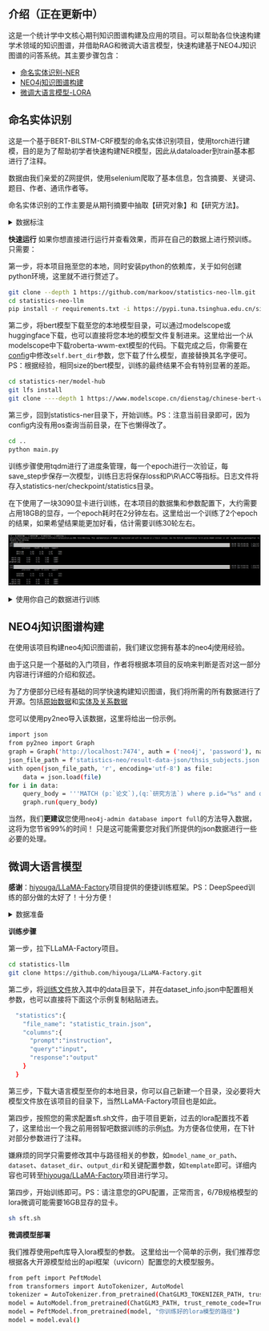 ## 介绍（正在更新中）

这是一个统计学中文核心期刊知识图谱构建及应用的项目。可以帮助各位快速构建学术领域的知识图谱，并借助RAG和微调大语言模型，快速构建基于NEO4J知识图谱的问答系统。其主要步骤包含：

- [命名实体识别-NER](#命名实体识别)
- [NEO4j知识图谱构建](#NEO4j知识图谱构建)
- [微调大语言模型-LORA](#微调大语言模型)

## 命名实体识别

这是一个基于BERT-BILSTM-CRF模型的命名实体识别项目，使用torch进行建模，目的是为了帮助初学者快速构建NER模型，因此从dataloader到train基本都进行了注释。

数据由我们亲爱的Z网提供，使用selenium爬取了基本信息，包含摘要、关键词、题目、作者、通讯作者等。

命名实体识别的工作主要是从期刊摘要中抽取【研究对象】和【研究方法】。

<details><summary>数据标注</summary>
数据采用BIO标注，一共只有两类实体：【研究对象】和【研究方法】。PS1：别骂实体少，俺也不是想偷懒。

首先用GPT4进行初步的抽取，然后再人工核查，数据集的质量个人感觉还是不错的。

提示词和大模型没有使用langchain或llama-index，自己编了一套提示词，您可以在[statistics-ner/data/gpt_data_tagging.py](statistics-ner/data/gpt_data_tagging.py)中查看。

PS2：由于本项目是于2023年做的，直到现在才上传github，目前（2024年7月）GPT4的API接口已经无法使用，各位可以维持提示词不变，采用其他的大语言模型进行数据标注，也可以使用一些通用的实体识别模型（如RaNER等）进行初步的数据标注。
</details>

**快速运行**
如果你想直接进行运行并查看效果，而非在自己的数据上进行预训练。只需要：

第一步，将本项目拖至您的本地，同时安装python的依赖库，关于如何创建python环境，这里就不进行赘述了。

```bash
git clone --depth 1 https://github.com/markoov/statistics-neo-llm.git
cd statistics-neo-llm
pip install -r requirements.txt -i https://pypi.tuna.tsinghua.edu.cn/simple
```

第二步，将bert模型下载至您的本地模型目录，可以通过modelscope或huggingface下载，也可以直接将您本地的模型文件复制进来。这里给出一个从modelscope中下载roberta-wwm-ext模型的代码。下载完成之后，你需要在[config](statistics-ner/config.py)中修改`self.bert_dir`参数，您下载了什么模型，直接替换其名字便可。
PS：根据经验，相同size的bert模型，训练的最终结果不会有特别显著的差距。

```bash
cd statistics-ner/model-hub
git lfs install
git clone ----depth 1 https://www.modelscope.cn/dienstag/chinese-bert-wwm-ext.git 
```

第三步，回到statistics-ner目录下，开始训练。PS：注意当前目录即可，因为config内没有用os查询当前目录，在下也懒得改了。

```bash
cd ..
python main.py
```

训练步骤使用tqdm进行了进度条管理，每一个epoch进行一次验证，每save_step步保存一次模型，训练日志将保存loss和P\R\ACC等指标。日志文件将存入statistics-ner/checkpoint/statistics目录。

在下使用了一块3090显卡进行训练，在本项目的数据集和参数配置下，大约需要占用18GB的显存，一个epoch耗时在2分钟左右。这里给出一个训练了2个epoch的结果，如果希望结果能更加好看，估计需要训练30轮左右。

![ner-training](assets/ner-training.png)

<details><summary>使用你自己的数据进行训练</summary>

想要使用你自己的数据，训练你自己的模型，你需要按照[data](statistics-ner/data/val_data.json)的格式，构建BIO数据集，主要特征只需要包含id，text和label三列。数据标注和制作训练集、验证集的过程为简单的python数据分析的内容，这里不做赘述。

</details>

## NEO4j知识图谱构建

在使用该项目构建neo4j知识图谱前，我们建议您拥有基本的neo4j使用经验。

由于这只是一个基础的入门项目，作者将根据本项目的反响来判断是否对这一部分内容进行详细的介绍和叙述。

为了方便部分已经有基础的同学快速构建知识图谱，我们将所需的所有数据进行了开源。包括[原始数据](statistics-neo/ori-dataset/origin_data.csv)和[实体及关系数据](statistics-neo/result-data-json)

您可以使用py2neo导入该数据，这里将给出一份示例。

```bash
import json
from py2neo import Graph
graph = Graph('http://localhost:7474', auth = ('neo4j', 'password'), name="statistics")
json_file_path = f'statistics-neo/result-data-json/thsis_subjects.json'
with open(json_file_path, 'r', encoding='utf-8') as file:
    data = json.load(file)
for i in data:
    query_body = '''MATCH (p:`论文`),(q:`研究方法`) where p.id="%s" and q.name="%s" create (p)-[:研究方法{研究时期:p.发表年份}]->(q)'''%(i['id'],i['研究方法'])
    graph.run(query_body)
```

当然，我们**更建议**您使用`neo4j-admin database import full`的方法导入数据，这将为您节省99%的时间！
只是这可能需要您对我们所提供的json数据进行一些必要的处理。

## 微调大语言模型

**感谢**：[hiyouga/LLaMA-Factory](https://github.com/hiyouga/LLaMA-Factory)项目提供的便捷训练框架。PS：DeepSpeed训练的部分做的太好了！十分方便！

<details><summary>数据准备</summary>

针对大语言模型的微调，我们使用GPT4、GPT3.5、Qwen、GLM3等模型构建了统计学问答对数据集，各位可以在[data](statistics-llm/statistic_train.json)中自行查看，我们针对数据进行了泛化（每个问答对维持output不变，对input泛化5次）。

PS：在实际场景中，建议谨慎进行问答对泛化，如果你有具体的应用场景，可以酌情使用。

</details>

**训练步骤**

第一步，拉下LLaMA-Factory项目。

```bash
cd statistics-llm
git clone https://github.com/hiyouga/LLaMA-Factory.git
```

第二步，将[训练文件](statistics-llm/statistic_train.json)放入其中的data目录下，并在dataset_info.json中配置相关参数，也可以直接将下面这个示例复制粘贴进去。

```bash
  "statistics":{
    "file_name": "statistic_train.json",
    "columns":{
      "prompt":"instruction",
      "query":"input",
      "response":"output"
    }
  }
```

第三步，下载大语言模型至你的本地目录，你可以自己新建一个目录，没必要将大模型文件放在该项目的目录下，当然LLaMA-Factory项目也是如此。

第四步，按照您的需求配置sft.sh文件，由于项目更新，过去的lora配置找不着了，这里给出一个我之前用弱智吧数据训练的示例[sft](statistics-llm/sft.sh)。为方便各位使用，在下针对部分参数进行了注释。

嫌麻烦的同学只需要修改其中与路径相关的参数，如`model_name_or_path`、`dataset`、`dataset_dir`、`output_dir`和关键配置参数，如`template`即可。详细内容也可转至[hiyouga/LLaMA-Factory](https://github.com/hiyouga/LLaMA-Factory)项目进行学习。

第四步，开始训练即可。PS：请注意您的GPU配置，正常而言，6/7B规格模型的lora微调可能需要16GB显存的显卡。

```bash
sh sft.sh
```

**微调模型部署**

我们推荐使用peft库导入lora模型的参数。
这里给出一个简单的示例，我们推荐您根据各大开源模型给出的api框架（uvicorn）配置您的大模型服务。

```bash
from peft import PeftModel
from transformers import AutoTokenizer, AutoModel
tokenizer = AutoTokenizer.from_pretrained(ChatGLM3_TOKENIZER_PATH, trust_remote_code=True)
model = AutoModel.from_pretrained(ChatGLM3_PATH, trust_remote_code=True, device_map="auto")
model = PeftModel.from_pretrained(model, "你训练好的lora模型的路径")
model = model.eval()
```